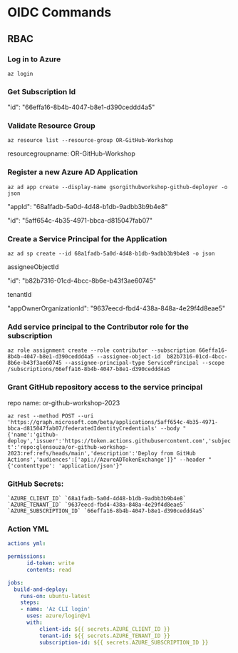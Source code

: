 # OIDC Commands

## RBAC

### Log in to Azure

`az login`

### Get Subscription Id

"id": "66effa16-8b4b-4047-b8e1-d390ceddd4a5"

### Validate Resource Group

`az resource list --resource-group OR-GitHub-Workshop`

resourcegroupname: OR-GitHub-Workshop

### Register a new Azure AD Application

`az ad app create --display-name gsorgithubworkshop-github-deployer -o json`

"appId": "68a1fadb-5a0d-4d48-b1db-9adbb3b9b4e8"

"id": "5aff654c-4b35-4971-bbca-d815047fab07"

### Create a Service Principal for the Application

`az ad sp create --id 68a1fadb-5a0d-4d48-b1db-9adbb3b9b4e8 -o json`

assigneeObjectId

"id": "b82b7316-01cd-4bcc-8b6e-b43f3ae60745"

tenantId

"appOwnerOrganizationId": "9637eecd-fbd4-438a-848a-4e29f4d8eae5"

### Add service principal to the Contributor role for the subscription

`az role assignment create --role contributor --subscription 66effa16-8b4b-4047-b8e1-d390ceddd4a5 --assignee-object-id  b82b7316-01cd-4bcc-8b6e-b43f3ae60745 --assignee-principal-type ServicePrincipal --scope /subscriptions/66effa16-8b4b-4047-b8e1-d390ceddd4a5`

### Grant GitHub repository access to the service principal

repo name: or-github-workshop-2023

`az rest --method POST --uri 'https://graph.microsoft.com/beta/applications/5aff654c-4b35-4971-bbca-d815047fab07/federatedIdentityCredentials' --body "{'name':'github-deploy','issuer':'https://token.actions.githubusercontent.com','subject':'repo:glensouza/or-github-workshop-2023:ref:refs/heads/main','description':'Deploy from GitHub Actions','audiences':['api://AzureADTokenExchange']}" --header "{'contenttype': 'application/json'}"`

### GitHub Secrets:

```shell
`AZURE_CLIENT_ID` `68a1fadb-5a0d-4d48-b1db-9adbb3b9b4e8`
`AZURE_TENANT_ID` `9637eecd-fbd4-438a-848a-4e29f4d8eae5`
`AZURE_SUBSCRIPTION_ID` `66effa16-8b4b-4047-b8e1-d390ceddd4a5`
```

### Action YML

```yml
actions yml:

permissions:
      id-token: write
      contents: read

jobs:
  build-and-deploy:
    runs-on: ubuntu-latest
    steps:
    - name: 'Az CLI login'
      uses: azure/login@v1
      with:
          client-id: ${{ secrets.AZURE_CLIENT_ID }}
          tenant-id: ${{ secrets.AZURE_TENANT_ID }}
          subscription-id: ${{ secrets.AZURE_SUBSCRIPTION_ID }}
```
